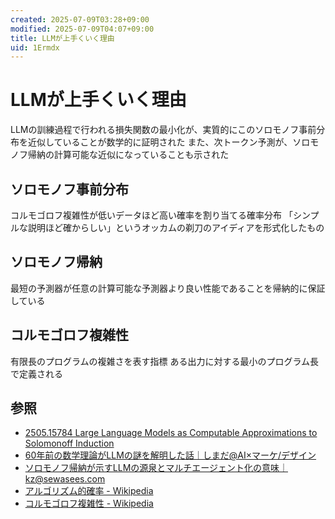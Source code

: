 ```yaml
---
created: 2025-07-09T03:28+09:00
modified: 2025-07-09T04:07+09:00
title: LLMが上手くいく理由
uid: 1Ermdx
---
```


# LLMが上手くいく理由

LLMの訓練過程で行われる損失関数の最小化が、実質的にこのソロモノフ事前分布を近似していることが数学的に証明された
また、次トークン予測が、ソロモノフ帰納の計算可能な近似になっていることも示された

## ソロモノフ事前分布

コルモゴロフ複雑性が低いデータほど高い確率を割り当てる確率分布
「シンプルな説明ほど確からしい」というオッカムの剃刀のアイディアを形式化したもの

## ソロモノフ帰納

最短の予測器が任意の計算可能な予測器より良い性能であることを帰納的に保証している

## コルモゴロフ複雑性

有限長のプログラムの複雑さを表す指標
ある出力に対する最小のプログラム長で定義される

## 参照

- [2505.15784 Large Language Models as Computable Approximations to Solomonoff Induction](https://arxiv.org/abs/2505.15784)
- [60年前の数学理論がLLMの謎を解明した話｜しまだ@AI×マーケ/デザイン](https://note.com/shimada_g/n/n67323d499694)
- [ソロモノフ帰納が示すLLMの源泉とマルチエージェント化の意味｜kz@sewasees.com](https://note.com/sewasees/n/nfbc7a0a9dec4)
- [アルゴリズム的確率 - Wikipedia](https://ja.wikipedia.org/wiki/%E3%82%A2%E3%83%AB%E3%82%B4%E3%83%AA%E3%82%BA%E3%83%A0%E7%9A%84%E7%A2%BA%E7%8E%87)
- [コルモゴロフ複雑性 - Wikipedia](https://ja.wikipedia.org/wiki/%E3%82%B3%E3%83%AB%E3%83%A2%E3%82%B4%E3%83%AD%E3%83%95%E8%A4%87%E9%9B%91%E6%80%A7)
